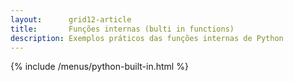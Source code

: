 ```yaml
---
layout:      grid12-article
title:       Funções internas (bulti in functions)
description: Exemplos práticos das funções internas de Python
---
```


{% include /menus/python-built-in.html %}
 	 	 	 	

 	 	 	 	
 	 	 	 	